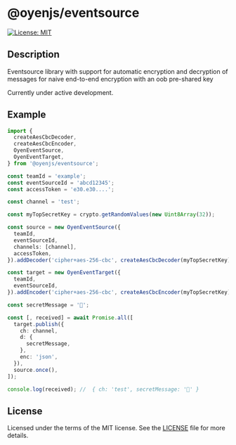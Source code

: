 # @oyenjs/eventsource

[![License: MIT](https://img.shields.io/badge/License-MIT-green.svg)](https://opensource.org/licenses/MIT)

## Description

Eventsource library with support for automatic encryption and decryption of
messages for naive end-to-end encryption with an oob pre-shared key

Currently under active development.

## Example

```typescript
import {
  createAesCbcDecoder,
  createAesCbcEncoder,
  OyenEventSource,
  OyenEventTarget,
} from '@oyenjs/eventsource';

const teamId = 'example';
const eventSourceId = 'abcd12345';
const accessToken = 'e30.e30....';

const channel = 'test';

const myTopSecretKey = crypto.getRandomValues(new Uint8Array(32));

const source = new OyenEventSource({
  teamId,
  eventSourceId,
  channels: [channel],
  accessToken,
}).addDecoder('cipher+aes-256-cbc', createAesCbcDecoder(myTopSecretKey));

const target = new OyenEventTarget({
  teamId,
  eventSourceId,
}).addEncoder('cipher+aes-256-cbc', createAesCbcEncoder(myTopSecretKey));

const secretMessage = '👋';

const [, received] = await Promise.all([
  target.publish({
    ch: channel,
    d: {
      secretMessage,
    },
    enc: 'json',
  }),
  source.once(),
]);

console.log(received); //  { ch: 'test', secretMessage: '👋' }
```

## License

Licensed under the terms of the MIT license. See the [LICENSE](LICENSE.md) file for more details.
